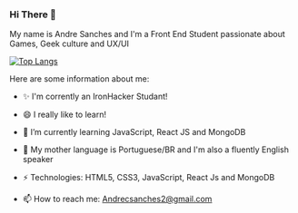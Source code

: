 ### Hi There 👋
My name is Andre Sanches and I'm a Front End Student passionate about Games, Geek culture and UX/UI

[![Top Langs](https://github-readme-stats.vercel.app/api/top-langs/?username=SancheesAndre&layout=compact)](https://github.com/anuraghazra/github-readme-stats)

Here are some information about me:
- ✨ I'm corrently an IronHacker Studant!
- 😄 I really like to learn!
- 🌱 I’m currently learning JavaScript, React JS and MongoDB
- 👅 My mother language is Portuguese/BR and I'm also a fluently English speaker
- ⚡ Technologies: HTML5, CSS3, JavaScript, React Js and MongoDB 

- 📫 How to reach me: Andrecsanches2@gmail.com 
